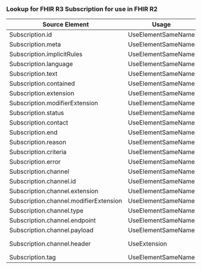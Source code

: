 ### Lookup for FHIR R3 Subscription for use in FHIR R2

| Source Element | Usage | Target |
| -------------- | ----- | ------ |
| Subscription.id | UseElementSameName | Subscription.id |
| Subscription.meta | UseElementSameName | Subscription.meta |
| Subscription.implicitRules | UseElementSameName | Subscription.implicitRules |
| Subscription.language | UseElementSameName | Subscription.language |
| Subscription.text | UseElementSameName | Subscription.text |
| Subscription.contained | UseElementSameName | Subscription.contained |
| Subscription.extension | UseElementSameName | Subscription.extension |
| Subscription.modifierExtension | UseElementSameName | Subscription.modifierExtension |
| Subscription.status | UseElementSameName | Subscription.status |
| Subscription.contact | UseElementSameName | Subscription.contact |
| Subscription.end | UseElementSameName | Subscription.end |
| Subscription.reason | UseElementSameName | Subscription.reason |
| Subscription.criteria | UseElementSameName | Subscription.criteria |
| Subscription.error | UseElementSameName | Subscription.error |
| Subscription.channel | UseElementSameName | Subscription.channel |
| Subscription.channel.id | UseElementSameName | Subscription.channel.id |
| Subscription.channel.extension | UseElementSameName | Subscription.channel.extension |
| Subscription.channel.modifierExtension | UseElementSameName | Subscription.channel.modifierExtension |
| Subscription.channel.type | UseElementSameName | Subscription.channel.type |
| Subscription.channel.endpoint | UseElementSameName | Subscription.channel.endpoint |
| Subscription.channel.payload | UseElementSameName | Subscription.channel.payload |
| Subscription.channel.header | UseExtension | http://hl7.org/fhir/3.0/StructureDefinition/extension-Subscription.channel.header |
| Subscription.tag | UseElementSameName | Subscription.tag |
